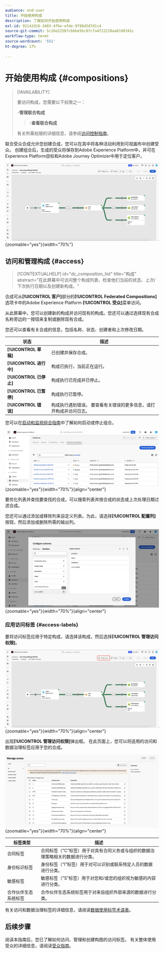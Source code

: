```yaml
---
audience: end-user
title: 开始使用构成
description: 了解如何开始使用构成
exl-id: 92142d16-3483-4f6e-afde-9f88d5d7d1c4
source-git-commit: 5c16e22587cbbbe5bc87cfa4f22210aa8108341c
workflow-type: tm+mt
source-wordcount: '551'
ht-degree: 17%

---
```


# 开始使用构成 {#compositions}

>[!AVAILABILITY]
>
>要访问构成，您需要以下权限之一：
>
>-**管理联合构成**
>>-**查看联合构成**
>
>有关所需权限的详细信息，请参阅[访问控制指南](/help/governance-privacy-security/access-control.md)。

联合受众合成允许您创建合成，您可以在其中将各种活动利用到可视画布中创建受众。 创建组合后，生成的受众将保存到Adobe Experience Platform中，并可在Experience Platform目标和Adobe Journey Optimizer中用于定位客户。

![联合受众组合中显示了示例组合工作流。](assets/gs-compositions/composition-example.png){zoomable="yes"}{width="70%"}

## 访问和管理构成 {#access}

>[!CONTEXTUALHELP]
>id="dc_composition_list"
>title="构成"
>abstract="在此屏幕中可访问整个构成列表、检查他们当前的状态、上次/下次执行日期以及创建新构成。"

合成可从&#x200B;**[!UICONTROL 客户]**&#x200B;部分的&#x200B;**[!UICONTROL Federated Compositions]**&#x200B;选项卡中的Adobe Experience Platform **[!UICONTROL 受众]**&#x200B;菜单访问。

从此屏幕中，您可以创建新的构成并访问现有的构成。您还可以通过选择现有合成名称旁边的![省略号](/help/assets/icons/more.png)按钮来复制或删除现有合成。

您还可以查看有关合成的信息，包括名称、状态、创建者和上次修改日期。

| 状态 | 描述 |
| ------ | ----------- |
| **[!UICONTROL 草稿]** | 已创建并保存合成。 |
| **[!UICONTROL 进行中]** | 构成已执行，当前正在运行。 |
| **[!UICONTROL 已停止]** | 构成执行已完成并已停止。 |
| **[!UICONTROL 已暂停]** | 构成执行已暂停。 |
| **[!UICONTROL 错误]** | 构成执行遇到错误。 要查看有关错误的更多信息，请打开构成并访问日志。 |

您可以在[启动和监视组合指南](./start-monitor-composition.md)中了解如何启动或停止组合。

![将显示可用合成列表。](assets/gs-compositions/compositions-list.png){zoomable="yes"}{width="70%"}{align="center"}

要优化列表并查找要查找的合成，可以搜索列表并按合成的状态或上次处理日期过滤合成。

您还可以通过添加或移除列来自定义列表。为此，请选择&#x200B;**[!UICONTROL 配置列]**&#x200B;按钮，然后添加或删除所需的输出列。

![将显示可添加到合成浏览页面的可用列的列表。](assets/gs-compositions/compositions-columns.png){zoomable="yes"}{width="70%"}{align="center"}

### 应用访问标签 {#access-labels}

要将访问标签应用于特定构成，请选择该构成，然后选择&#x200B;**[!UICONTROL 管理访问权限]**。

![组合画布中突出显示“管理访问权限”按钮。](assets/gs-compositions/select-manage-access.png){zoomable="yes"}{width="70%"}{align="center"}

出现&#x200B;**[!UICONTROL 管理访问权限]**&#x200B;弹出框。 在此页面上，您可以将适用的访问和数据治理标签应用于您的合成。

![将显示“管理访问权限”弹出框。 这会显示您可以应用于合成的所有可用标签的列表。](assets/gs-compositions/manage-access.png){zoomable="yes"}{width="70%"}{align="center"}

| 标签类型 | 描述 |
| ---------- | ----------- |
| 合同标签 | 合同标签（“C”标签）用于对具有合同义务或与组织的数据治理策略相关的数据进行分类。 |
| 身份标识标签 | 身份标签（“I”标签）用于对可以识别或联系特定人员的数据进行分类。 |
| 敏感标签 | 敏感标签（“S”标签）用于对您和/或您的组织视为敏感的内容进行分类。 |
| 合作伙伴生态系统标签 | 合作伙伴生态系统标签用于对来自组织外部来源的数据进行分类。 |

有关访问和数据治理标签的详细信息，请阅读[数据使用标签术语表](https://experienceleague.adobe.com/en/docs/experience-platform/data-governance/labels/reference)。

## 后续步骤

阅读本指南后，您已了解如何访问、管理和创建构图的访问标签。 有关整体使用受众的详细信息，请阅读[受众指南](../start/audiences.md)。
